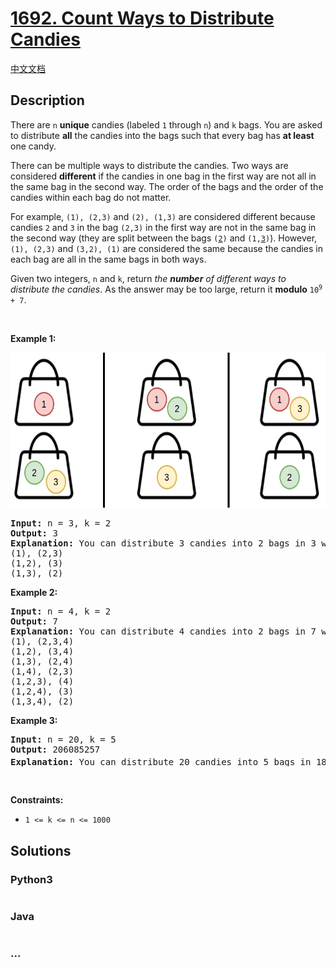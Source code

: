 # [1692. Count Ways to Distribute Candies](https://leetcode.com/problems/count-ways-to-distribute-candies)

[中文文档](/solution/1600-1699/1692.Count%20Ways%20to%20Distribute%20Candies/README.md)

## Description

<p>There are <code>n</code> <strong>unique</strong> candies (labeled <code>1</code> through <code>n</code>) and <code>k</code> bags. You are asked to distribute <strong>all</strong> the candies into the bags such that every bag has <strong>at least</strong> one candy.</p>

<p>There can be multiple ways to distribute the candies. Two ways are considered <strong>different</strong> if the candies in one bag in the first way are not all in the same bag in the second way. The order of the bags and the order of the candies within each bag do not matter.</p>

<p>For example, <code>(1), (2,3)</code> and <code>(2), (1,3)</code> are considered different because candies <code>2</code> and <code>3</code> in the bag <code>(2,3)</code> in the first way are not in the same bag in the second way (they are split between the bags <code>(<u>2</u>)</code> and <code>(1,<u>3</u>)</code>). However, <code>(1), (2,3)</code> and <code>(3,2), (1)</code> are considered the same because the candies in each bag are all in the same bags in both ways.</p>

<p>Given two integers, <code>n</code> and <code>k</code>, return <em>the <strong>number</strong> of different ways to distribute the candies</em>. As the answer may be too large, return it <strong>modulo</strong> <code>10<sup>9</sup> + 7</code>.</p>

<p>&nbsp;</p>
<p><strong>Example 1:</strong></p>

<p><img alt="" src="/solution/1600-1699/1692.Count Ways to Distribute Candies/images/candies-1.png" style="height: 248px; width: 600px;" /></p>

<pre>
<strong>Input:</strong> n = 3, k = 2
<strong>Output:</strong> 3
<strong>Explanation:</strong> You can distribute 3 candies into 2 bags in 3 ways:
(1), (2,3)
(1,2), (3)
(1,3), (2)
</pre>

<p><strong>Example 2:</strong></p>

<pre>
<strong>Input:</strong> n = 4, k = 2
<strong>Output:</strong> 7
<strong>Explanation:</strong> You can distribute 4 candies into 2 bags in 7 ways:
(1), (2,3,4)
(1,2), (3,4)
(1,3), (2,4)
(1,4), (2,3)
(1,2,3), (4)
(1,2,4), (3)
(1,3,4), (2)
</pre>

<p><strong>Example 3:</strong></p>

<pre>
<strong>Input:</strong> n = 20, k = 5
<strong>Output:</strong> 206085257
<strong>Explanation:</strong> You can distribute 20 candies into 5 bags in 1881780996 ways. 1881780996 modulo 10<sup>9</sup> + 7 = 206085257.
</pre>

<p>&nbsp;</p>
<p><strong>Constraints:</strong></p>

<ul>
	<li><code>1 &lt;= k &lt;= n &lt;= 1000</code></li>
</ul>


## Solutions

<!-- tabs:start -->

### **Python3**

```python

```

### **Java**

```java

```

### **...**

```

```

<!-- tabs:end -->
